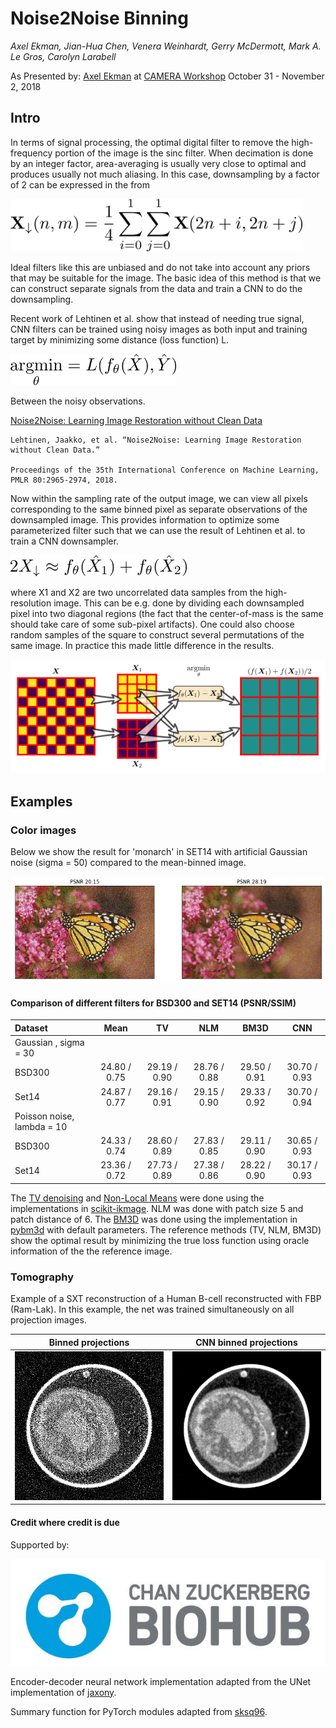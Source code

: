 # Noise2Noise Binning

*Axel Ekman, Jian-Hua Chen, Venera Weinhardt, Gerry McDermott, Mark A. Le Gros, Carolyn Larabell*

As Presented by: [Axel Ekman](mailto:axel.ekman@iki.fi)
at
[CAMERA Workshop](http://microct.lbl.gov/cameratomo2018)
October 31 - November 2, 2018

## Intro
In terms of signal processing, the optimal digital filter to remove the high-frequency portion of the image is the sinc filter. When decimation is done by an integer factor, area-averaging is usually very close to optimal and produces usually not much aliasing. In this case, downsampling by a factor of 2 can be expressed in the from

<!-- 253 -->
<img src="images/latex_downsample.png" alt="downsampling" height="84" width="auto"/>

Ideal filters like this are unbiased and do not take into account any priors that may be suitable for the image. The basic idea of this method is that we can construct separate signals from the data and train a CNN to do the downsampling.

Recent work of Lehtinen et al. show that instead of needing true signal, CNN filters can be trained using noisy images as both input and training target by minimizing some distance (loss function) L.

<!-- 150 -->
<img src="images/latex_n2nfilter.png" alt="n2nfilter" height="50" width="auto"/>

Between the noisy observations.

[Noise2Noise: Learning Image Restoration without Clean Data](https://arxiv.org/abs/1803.04189)
```
Lehtinen, Jaakko, et al. “Noise2Noise: Learning Image Restoration without Clean Data.”

Proceedings of the 35th International Conference on Machine Learning, PMLR 80:2965-2974, 2018.
```


Now within the sampling rate of the output image, we can view all pixels corresponding to the same binned pixel as separate observations of the downsampled image. This provides information to optimize some parameterized filter such that we can use the result of Lehtinen et al. to train a CNN downsampler.

<!-- 102 -->
<img src="images/latex_n2nbin.png" alt="n2nbin" height="34" width="auto"/>


where X1 and X2 are two uncorrelated data samples from the high-resolution image. This can be e.g. done by dividing each downsampled pixel into two diagonal regions (the fact that the center-of-mass is the same should take care of some sub-pixel artifacts). One could also choose random samples of the square to construct several permutations of the same image. In practice this made little difference in the results.

![Schematic](images/schematic.png)


## Examples

### Color images

Below we show the result for 'monarch' in SET14 with artificial Gaussian  noise (sigma = 50) compared to the mean-binned image.

<!-- ![Schematic](images/monarch_example.png) -->
![Schematic](images/monarch_compare.png)

#### Comparison of different filters for BSD300 and SET14 (PSNR/SSIM)

|Dataset| Mean|TV|NLM|BM3D|CNN|
|:---| :---:|:---:|:---:|:---:|:---:|
|Gaussian , sigma = 30||||||
|BSD300|24.80 / 0.75|29.19 / 0.90|28.76 / 0.88|29.50 / 0.91|30.70 / 0.93  |
|Set14|24.87 / 0.77|29.16 / 0.91|29.15 / 0.90|29.33 / 0.92|30.70 / 0.94   |
|Poisson noise, lambda = 10||||||
|BSD300|24.33 / 0.74|28.60 / 0.89|27.83 / 0.85|29.11 / 0.90|30.65 / 0.93  |
|Set14|23.36 / 0.72|27.73 / 0.89|27.38 / 0.86|28.22 / 0.90|30.17 / 0.93   |
            
The [TV denoising](https://doi.org/10.1023/B:JMIV.0000011325.36760.1e) and [Non-Local Means](https://doi.org/10.5201/ipol.2014.120) were done using the implementations in [scikit-ikmage](https://scikit-image.org/). NLM was done with patch size 5 and patch distance of 6. The [BM3D](https://doi.org/10.1109/TIP.2007.901238) was done using the implementation in [pybm3d](\url{https://pypi.org/project/pybm3d/) with default parameters. The reference methods (TV, NLM, BM3D) show the optimal result by minimizing the true loss function using oracle information of the the reference image.

### Tomography

Example of a SXT reconstruction of a Human B-cell reconstructed with FBP (Ram-Lak). In this example, the net was trained simultaneously on all projection images.

|Binned projections | CNN binned projections |
| ---|---|
|![FBP noisy](images/fbp_stackm_noisy.png)|![FBP filtered](images/fbp_stackcnn_noisy.png)|


#### Credit where credit is due

Supported by:

[![CZI](images/czi-logo.jpg)](https://www.czbiohub.org/)


Encoder-decoder neural network implementation adapted from the UNet implementation of [jaxony](https://github.com/jaxony/unet-pytorch).

Summary function for PyTorch modules adapted from [sksq96](https://github.com/sksq96/pytorch-summary/tree/master/torchsummary).











